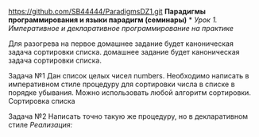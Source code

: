 https://github.com/SB44444/ParadigmsDZ1.git
**Парадигмы программирования и языки парадигм (семинары)**
*
*Урок 1. Императивное и декларативное программирование на практике*

Для разогрева на первое домашнее задание будет каноническая задача сортировки списка. 
домашнее задание будет каноническая задача сортировки списка.

Задача №1
Дан список целых чисел numbers. Необходимо написать в императивном стиле процедуру для
сортировки числа в списке в порядке убывания. Можно использовать любой алгоритм сортировки. Сортировка списка

Задача №2
Написать точно такую же процедуру, но в декларативном стиле
*Реализация:*
